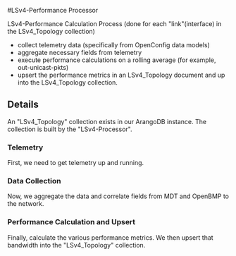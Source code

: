 #LSv4-Performance Processor

LSv4-Performance Calculation Process 
(done for each "link"(interface) in the LSv4_Topology collection)
- collect telemetry data (specifically from OpenConfig data models)
- aggregate necessary fields from telemetry
- execute performance calculations on a rolling average (for example, out-unicast-pkts) 
- upsert the performance metrics in an LSv4_Topology document and up into the LSv4_Topology collection.

## Details
An "LSv4_Topology" collection exists in our ArangoDB instance. The collection is built by the "LSv4-Processor".

### Telemetry
First, we need to get telemetry up and running.

### Data Collection
Now, we aggregate the data and correlate fields from MDT and OpenBMP to the network.

### Performance Calculation and Upsert
Finally, calculate the various performance metrics. We then upsert that bandwidth into the "LSv4_Topology" collection. 

